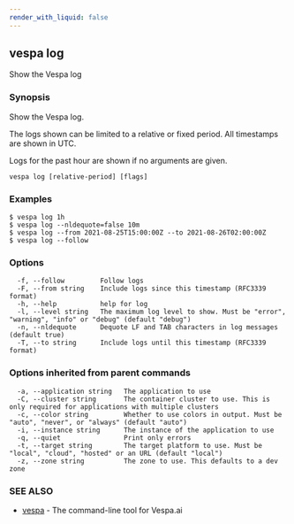 ```yaml
---
render_with_liquid: false
---
```


## vespa log

Show the Vespa log

### Synopsis

Show the Vespa log.

The logs shown can be limited to a relative or fixed period. All timestamps are shown in UTC.

Logs for the past hour are shown if no arguments are given.


```
vespa log [relative-period] [flags]
```

### Examples

```
$ vespa log 1h
$ vespa log --nldequote=false 10m
$ vespa log --from 2021-08-25T15:00:00Z --to 2021-08-26T02:00:00Z
$ vespa log --follow
```

### Options

```
  -f, --follow         Follow logs
  -F, --from string    Include logs since this timestamp (RFC3339 format)
  -h, --help           help for log
  -l, --level string   The maximum log level to show. Must be "error", "warning", "info" or "debug" (default "debug")
  -n, --nldequote      Dequote LF and TAB characters in log messages (default true)
  -T, --to string      Include logs until this timestamp (RFC3339 format)
```

### Options inherited from parent commands

```
  -a, --application string   The application to use
  -C, --cluster string       The container cluster to use. This is only required for applications with multiple clusters
  -c, --color string         Whether to use colors in output. Must be "auto", "never", or "always" (default "auto")
  -i, --instance string      The instance of the application to use
  -q, --quiet                Print only errors
  -t, --target string        The target platform to use. Must be "local", "cloud", "hosted" or an URL (default "local")
  -z, --zone string          The zone to use. This defaults to a dev zone
```

### SEE ALSO

* [vespa](vespa.html)	 - The command-line tool for Vespa.ai

